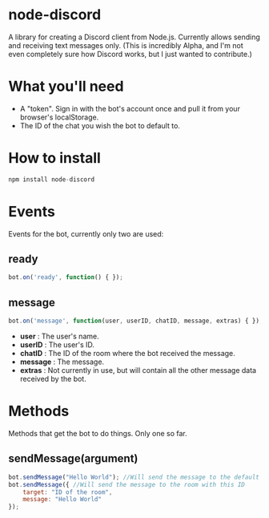 # node-discord
A library for creating a Discord client from Node.js. Currently allows sending and receiving text messages only. (This is incredibly Alpha, and I'm not even completely sure how Discord works, but I just wanted to contribute.)

# What you'll need
* A "token". Sign in with the bot's account once and pull it from your browser's localStorage.
* The ID of the chat you wish the bot to default to.

# How to install

````javascript
npm install node-discord
````

# Events
Events for the bot, currently only two are used:

## ready
````javascript
bot.on('ready', function() { });
````

## message
````javascript
bot.on('message', function(user, userID, chatID, message, extras) { });
````

* **user** : The user's name.
* **userID** : The user's ID.
* **chatID** : The ID of the room where the bot received the message.
* **message** : The message.
* **extras** : Not currently in use, but will contain all the other message data received by the bot.

# Methods
Methods that get the bot to do things. Only one so far.

## sendMessage(argument)
````javascript
bot.sendMessage("Hello World"); //Will send the message to the default chat defined above.
bot.sendMessage({ //Will send the message to the room with this ID
	target: "ID of the room",
	message: "Hello World"
});
````